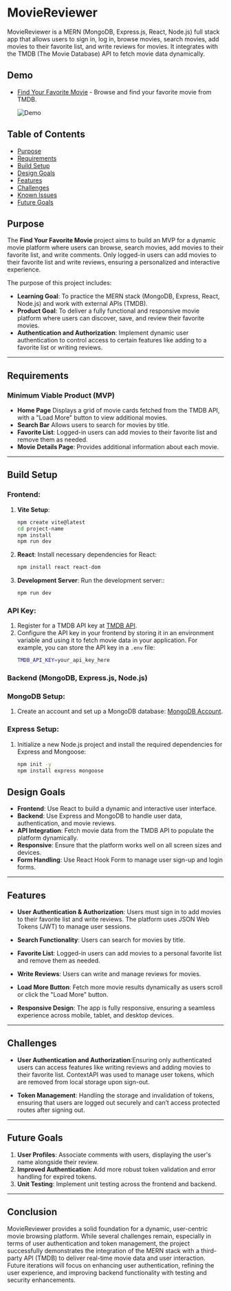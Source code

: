 # MovieReviewer

MovieReviewer is a MERN (MongoDB, Express.js, React, Node.js) full stack app that allows users to sign in, log in, browse movies, search movies, add movies to their favorite list, and write reviews for movies. It integrates with the TMDB (The Movie Database) API to fetch movie data dynamically.

## Demo

- [Find Your Favorite Movie](https://movie-reviewer-client.onrender.com) - Browse and find your favorite movie from TMDB.

  ![Demo](./Client/src/assets/Gif/demo.gif)

## Table of Contents

- [Purpose](#purpose)
- [Requirements](#requirements)
- [Build Setup](#build-setup)
- [Design Goals](#design-goals)
- [Features](#features)
- [Challenges](#challenges)
- [Known Issues](#known-issues)
- [Future Goals](#future-goals)

## Purpose

The **Find Your Favorite Movie** project aims to build an MVP for a dynamic movie platform where users can browse, search movies, add movies to their favorite list, and write comments. Only logged-in users can add movies to their favorite list and write reviews, ensuring a personalized and interactive experience.

The purpose of this project includes:

- **Learning Goal**: To practice the MERN stack (MongoDB, Express, React, Node.js) and work with external APIs (TMDB).
- **Product Goal**: To deliver a fully functional and responsive movie platform where users can discover, save, and review their favorite movies.
- **Authentication and Authorization**: Implement dynamic user authentication to control access to certain features like adding to a favorite list or writing reviews.

---

## Requirements

### Minimum Viable Product (MVP)

- **Home Page** Displays a grid of movie cards fetched from the TMDB API, with a "Load More" button to view additional movies.
- **Search Bar** Allows users to search for movies by title.
- **Favorite List**: Logged-in users can add movies to their favorite list and remove them as needed.
- **Movie Details Page**: Provides additional information about each movie.

---

## Build Setup

### Frontend:

1. **Vite Setup**:
   ```bash
   npm create vite@latest
   cd project-name
   npm install
   npm run dev
   ```
2. **React**: Install necessary dependencies for React:
   ```bash
   npm install react react-dom
   ```
3. **Development Server**: Run the development server::
   ```bash
   npm run dev
   ```

### API Key:

1. Register for a TMDB API key at [TMDB API](https://www.themoviedb.org/documentation/api).
2. Configure the API key in your frontend by storing it in an environment variable and using it to fetch movie data in your application.
   For example, you can store the API key in a `.env` file:
   ```bash
   TMDB_API_KEY=your_api_key_here
   ```

### Backend (MongoDB, Express.js, Node.js)

### MongoDB Setup:

1. Create an account and set up a MongoDB database:
   [MongoDB Account](https://account.mongodb.com/account/login).

### Express Setup:

1. Initialize a new Node.js project and install the required dependencies for Express and Mongoose:
   ```bash
   npm init -y
   npm install express mongoose
   ```

## Design Goals

- **Frontend**: Use React to build a dynamic and interactive user interface.
- **Backend**: Use Express and MongoDB to handle user data, authentication, and movie reviews.
- **API Integration**: Fetch movie data from the TMDB API to populate the platform dynamically.
- **Responsive**: Ensure that the platform works well on all screen sizes and devices.
- **Form Handling**: Use React Hook Form to manage user sign-up and login forms.

---

## Features

- **User Authentication & Authorization**: Users must sign in to add movies to their favorite list and write reviews. The platform uses JSON Web Tokens (JWT) to manage user sessions.

- **Search Functionality**: Users can search for movies by title.

- **Favorite List**: Logged-in users can add movies to a personal favorite list and remove them as needed.

- **Write Reviews**: Users can write and manage reviews for movies.

- **Load More Button**: Fetch more movie results dynamically as users scroll or click the "Load More" button.

- **Responsive Design**: The app is fully responsive, ensuring a seamless experience across mobile, tablet, and desktop devices.

---

## Challenges

- **User Authentication and Authorization**:Ensuring only authenticated users can access features like writing reviews and adding movies to their favorite list. ContextAPI was used to manage user tokens, which are removed from local storage upon sign-out.

- **Token Management**: Handling the storage and invalidation of tokens, ensuring that users are logged out securely and can’t access protected routes after signing out.

---

## Future Goals

1. **User Profiles**: Associate comments with users, displaying the user's name alongside their review.
2. **Improved Authentication**: Add more robust token validation and error handling for expired tokens.
3. **Unit Testing**: Implement unit testing across the frontend and backend.

---

## Conclusion

MovieReviewer provides a solid foundation for a dynamic, user-centric movie browsing platform. While several challenges remain, especially in terms of user authentication and token management, the project successfully demonstrates the integration of the MERN stack with a third-party API (TMDB) to deliver real-time movie data and user interaction. Future iterations will focus on enhancing user authentication, refining the user experience, and improving backend functionality with testing and security enhancements.
